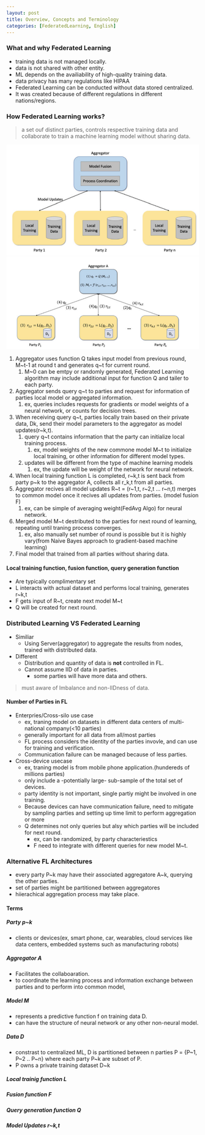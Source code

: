 ```yaml
---
layout: post
title: Overview, Concepts and Terminology
categories: [FederatedLearning, English]
---
```


### What and why Federated Learning

- training data is not managed locally.
- data is not shared with other entity.
- ML depends on the availiability of high-quality training data.
- data privacy has many regulations like HIPAA
- Federated Learning can be conducted without data stored centralized.
- It was created because of different regulations in different nations/regions.

### How Federated Learning works?

> a set ouf distinct parties, controls respective training data and collaborate to train a machine learning model without sharing data.

![image1](/images/federatedLearning/federatedlearning_1.png)
![image1](/images/federatedLearning/federatedlearning_2.png)


1. Aggregator uses function Q takes input model from previous round, M~t-1 at round t and generates q~t for current round.
    1. M~0 can be emtpy or randomly generated, Federated Learning algorithm may include additional input for function Q and tailer to each party.
2. Aggregator sends query q~t to parties and request for information of parties local model or aggregated information.
    1. ex, queries includes requests for gradients or model weights of a neural network, or counts for decision trees.
3. When receiving query q~t, parties locally train based on their private data, Dk, send their model parameters to the aggregator as model updates(r~k,t).
    1. query q~t contains information that the party can initialize local training process.
        1. ex, model weights of the new commone model M~t to initialize local training, or other information for different model types.
    2. updates will be different from the type of machine learning models
        1. ex, the update will be weight of the network for neural network.
4. When local training function L is completed, r~k,t is sent back from party p~k to the aggregator A, collects all r_k,t from all parties.
5. Aggregator recives all model updates R~t = (r~1,t, r~2,t ... r~n,t) merges to common model once it recives all updates from parties. (model fusion F)
    1. ex, can be simple of averaging weight(FedAvg Algo) for neural network.
6. Merged model M~t destributed to the parties for next round of learning, repeating until traning process converges.
    1. ex, also manually set number of round is possible but it is highly vary(from Naive Bayes approach to gradient-based machine learning)
7. Final model that trained from all parties without sharing data.

#### Local training function, fusion function, query generation function

- Are typically complimentary set
- L interacts with actual dataset and performs local training, generates r~k,t
- F gets input of R~t, create next model M~t
- Q will be created for next round.

### Distributed Learning VS Federated Learning

- Similiar
  - Using Server(aggregator) to aggregate the results from nodes, trained with distributed data.
- Different
  - Distribution and quantity of data is **not** controlled in FL.
  - Cannot assume IID of data in parties.
    - some parties will have more data and others.

> must aware of Imbalance and non-IIDness of data.

#### Number of Parties in FL

- Enterpries/Cross-silo use case
  - ex, traning model on datasets in different data centers of multi-national company(<10 parties)
  - generally important for all data from all/most parties
  - FL process considers the identity of the parties invovle, and can use for training and verification.
  - Communication failure can be managed because of less parties.
- Cross-device usecase
  - ex, traning model is from mobile phone application.(hundereds of millions parties)
  - only include a -potentially large- sub-sample of the total set of devices.
  - party identity is not important, single partiy might be involved in one training.
  - Because devices can have communication failure, need to mitigate by sampling parties and setting up time limit to perform aggregation or more
  - Q determines not only queries but alsy which parties will be included for next round.
    - ex, can be randomized, by party characteriestics
    - F need to integrate with different queries for new model M~t.
  
### Alternative FL Architectures

- every party P~k may have their associated aggregatore A~k, querying the other parties.
- set of parties might be partitioned between aggregatores
- hiierachical aggregation process may take place.

#### Terms

##### Party p~k

- clients or devices(ex, smart phone, car, wearables, cloud services like data centers, embedded systems such as manufacturing robots)

##### Aggregator A

- Facilitates the collaboaration.
- to coordinate the learning process and information exchange between parties and to perform into common model,

##### Model M

- represents a predictive function f on training data D.
- can have the structure of neural network or any other non-neural model.

##### Data D

- constrast to centralized ML, D is partitioned between n parties P = {P~1, P~2 .. P~n} where each party P~k are subset of P.
- P owns a private training dataset D~k

##### Local trainig function L

##### Fusion function F

##### Query generation function Q

##### Model Updates r~k,t